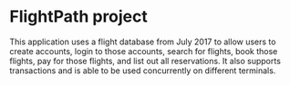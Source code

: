 # FlightPath project
This application uses a flight database from July 2017 to allow users to 
create accounts, login to those accounts, search for flights, book those flights, pay for those flights, and list out all reservations.
It also supports transactions and is able to be used concurrently on different terminals. 
